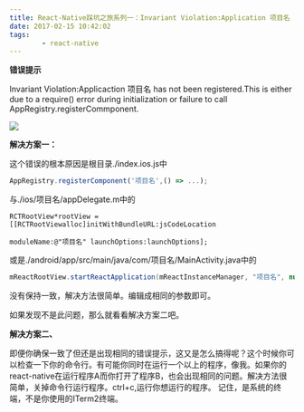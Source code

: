 ```yaml
---
title: React-Native踩坑之旅系列一：Invariant Violation:Application 项目名 has not been registered
date: 2017-02-15 10:42:02
tags:
        - react-native
---
```


**错误提示**

Invariant Violation:Applicaction 项目名 has not been registered.This is either due to a require() error during initialization or failure to call AppRegistry.registerCommponent.

![](http://upload-images.jianshu.io/upload_images/1435825-afa737fbfecf445c.jpg?imageMogr2/auto-orient/strip%7CimageView2/2/w/1240)

**解决方案一：**

这个错误的根本原因是根目录./index.ios.js中

```js
AppRegistry.registerComponent('项目名',() => ...);
```
与./ios/项目名/appDelegate.m中的

```oc
RCTRootView*rootView = [[RCTRootViewalloc]initWithBundleURL:jsCodeLocation

moduleName:@"项目名" launchOptions:launchOptions];
```
或是./android/app/src/main/java/com/项目名/MainActivity.java中的

```java
mReactRootView.startReactApplication(mReactInstanceManager, "项目名", null);
```
没有保持一致，解决方法很简单。编辑成相同的参数即可。

如果发现不是此问题，那么就看看解决方案二吧。

**解决方案二、**

即便你确保一致了但还是出现相同的错误提示，这又是怎么搞得呢？这个时候你可以检查一下你的命令行。有可能你同时在运行一个以上的程序，像我。如果你的react-native在运行程序A而你打开了程序B，也会出现相同的问题。解决方法很简单，关掉命令行运行程序。ctrl+c,运行你想运行的程序。
记住，是系统的终端，不是你使用的ITerm2终端。

    

